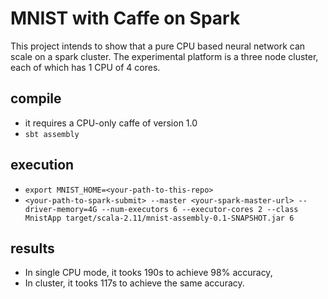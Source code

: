 # MNIST with Caffe on Spark

This project intends to show that a pure CPU based neural network can scale on a spark cluster. The experimental platform is a three node cluster, each of which has 1 CPU of 4 cores.

## compile
- it requires a CPU-only caffe of version 1.0
- `sbt assembly`

## execution
+ `export MNIST_HOME=<your-path-to-this-repo>`
+ `<your-path-to-spark-submit> --master <your-spark-master-url> --driver-memory=4G --num-executors 6 --executor-cores 2 --class MnistApp target/scala-2.11/mnist-assembly-0.1-SNAPSHOT.jar 6`

## results
+ In single CPU mode, it tooks 190s to achieve 98% accuracy,
+ In cluster, it tooks 117s to achieve the same accuracy.